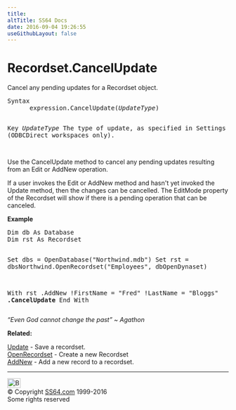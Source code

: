 ```yaml
---
title:
altTitle: SS64 Docs
date: 2016-09-04 19:26:55
useGithubLayout: false
---
```

<!-- #BeginLibraryItem "/Library/head_access.lbi" --><!-- #EndLibraryItem --><h1>Recordset.CancelUpdate</h1>
<p> Cancel any pending updates for a Recordset object.</p>
<pre>Syntax
      expression.CancelUpdate(<i>UpdateType</i>)

Key
   <i>UpdateType</i>  The type of update, as specified in Settings 
               (ODBCDirect workspaces only).

</pre>
<p>Use the CancelUpdate method to cancel any pending updates resulting from an Edit or AddNew operation. </p>
<p>If a user invokes the Edit or AddNew method and hasn't yet invoked the Update method, then the changes can be cancelled. The EditMode property of the Recordset will show if there is a pending operation that can be canceled.</p>
<p><b>Example</b></p>
<pre>Dim db As Database
Dim rst As Recordset

Set dbs = OpenDatabase("Northwind.mdb")
Set rst = dbsNorthwind.OpenRecordset("Employees", dbOpenDynaset)
      
With rst
   .AddNew
   !FirstName = "Fred"
   !LastName = "Bloggs"
   <b>.CancelUpdate</b>
End With</pre>
<p class="quote"><i>“Even God cannot change the past” ~ Agathon</i></p>
<p><b>Related:</b></p>
<p><a href="rst-update.html">Update</a> - Save a recordset.<br>
<a href="openrecordset.html">OpenRecordset</a> - Create a new Recordset<br>
<a href="addnew.html">AddNew</a> - Add a new record to a recordset.</p><!-- #BeginLibraryItem "/Library/foot_access.lbi" --><p>
<!-- access -->

<hr>
<div id="bl" class="footer"><a href="rst-cancelupdate.html#"><img src="../images/top.png" width="30" height="22" alt="Back to the Top"></a></div>
<div id="br" class="footer, tagline">© Copyright <a href="../index.html">SS64.com</a> 1999-2016<br>
Some rights reserved</div><!-- #EndLibraryItem -->

